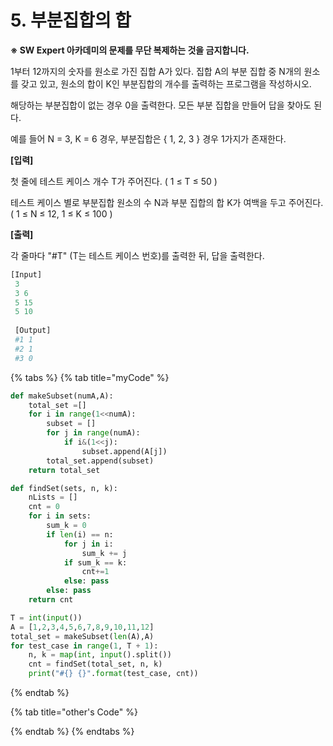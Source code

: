 # 5. 부분집합의 합

**※ SW Expert 아카데미의 문제를 무단 복제하는 것을 금지합니다.**  
  
  
1부터 12까지의 숫자를 원소로 가진 집합 A가 있다. 집합 A의 부분 집합 중 N개의 원소를 갖고 있고, 원소의 합이 K인 부분집합의 개수를 출력하는 프로그램을 작성하시오.  
  
해당하는 부분집합이 없는 경우 0을 출력한다. 모든 부분 집합을 만들어 답을 찾아도 된다.  
 

예를 들어 N = 3, K = 6 경우, 부분집합은 { 1, 2, 3 } 경우 1가지가 존재한다.

**\[입력\]**

첫 줄에 테스트 케이스 개수 T가 주어진다.  \( 1 ≤ T ≤ 50 \)  
 

테스트 케이스 별로 부분집합 원소의 수 N과 부분 집합의 합 K가 여백을 두고 주어진다. \( 1 ≤ N ≤ 12, 1 ≤ K ≤ 100 \)



**\[출력\]**

각 줄마다 "\#T" \(T는 테스트 케이스 번호\)를 출력한 뒤, 답을 출력한다.

```python
[Input]
 3
 3 6
 5 15
 5 10
 
 [Output]
 #1 1
 #2 1
 #3 0
```

{% tabs %}
{% tab title="myCode" %}
```python
def makeSubset(numA,A):
	total_set =[]
	for i in range(1<<numA):
		subset = []
		for j in range(numA):
			if i&(1<<j):
				subset.append(A[j])
		total_set.append(subset)
	return total_set

def findSet(sets, n, k):
	nLists = []
	cnt = 0
	for i in sets:
		sum_k = 0
		if len(i) == n:
			for j in i:
				sum_k += j
			if sum_k == k:
				cnt+=1
			else: pass
		else: pass	
	return cnt

T = int(input())
A = [1,2,3,4,5,6,7,8,9,10,11,12]
total_set = makeSubset(len(A),A)
for test_case in range(1, T + 1):
	n, k = map(int, input().split())
	cnt = findSet(total_set, n, k)
	print("#{} {}".format(test_case, cnt))
```
{% endtab %}

{% tab title="other\'s Code" %}

{% endtab %}
{% endtabs %}

